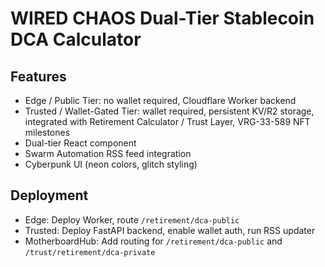 # WIRED CHAOS Dual-Tier Stablecoin DCA Calculator

## Features
- Edge / Public Tier: no wallet required, Cloudflare Worker backend
- Trusted / Wallet-Gated Tier: wallet required, persistent KV/R2 storage, integrated with Retirement Calculator / Trust Layer, VRG-33-589 NFT milestones
- Dual-tier React component
- Swarm Automation RSS feed integration
- Cyberpunk UI (neon colors, glitch styling)

## Deployment
- Edge: Deploy Worker, route `/retirement/dca-public`
- Trusted: Deploy FastAPI backend, enable wallet auth, run RSS updater
- MotherboardHub: Add routing for `/retirement/dca-public` and `/trust/retirement/dca-private`
